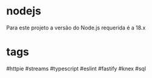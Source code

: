 # nodejs

Para este projeto a versão do Node.js requerida é a 18.x

# tags

#httpie
#streams
#typescript
#eslint
#fastify
#knex
#sql